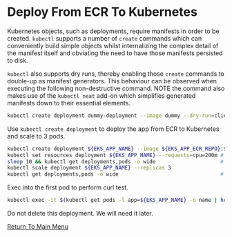 # Deploy From ECR To Kubernetes

Kubernetes objects, such as deployments, require manifests in order to be created. `kubectl` supports a number of `create` commands which can conveniently build simple objects whilst internalizing the complex detail of the manifest itself and obviating the need to have those manifests persisted to disk.

`kubectl` also supports dry runs, thereby enabling those `create` commands to double-up as manifest generators. This behaviour can be observed when executing the following non-destructive command. NOTE the command also makes use of the `kubectl neat` add-on which simplifies generated manifests down to their essential elements.
```bash
kubectl create deployment dummy-deployment --image dummy --dry-run=client -o yaml | kubectl neat
```

Use `kubectl create deployment` to deploy the app from ECR to Kubernetes and scale to 3 pods.
```bash
kubectl create deployment ${EKS_APP_NAME} --image ${EKS_APP_ECR_REPO}:${EKS_APP_VERSION}
kubectl set resources deployment ${EKS_APP_NAME} --requests=cpu=200m # set a reasonable resource allocation (for scaling)
sleep 10 && kubectl get deployments,pods -o wide                     # one deployment, one pod
kubectl scale deployment ${EKS_APP_NAME} --replicas 3
kubectl get deployments,pods -o wide                                 # one deployment, three pods
```

Exec into the first pod to perform curl test.
```bash
kubectl exec -it $(kubectl get pods -l app=${EKS_APP_NAME} -o name | head -1) -- curl localhost:80
```

Do not delete this deployment. We will need it later.

[Return To Main Menu](/README.md)
